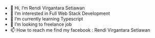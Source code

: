 - 👋 Hi, I’m Rendi Virgantara Setiawan
- 👀 I’m interested in Full Web Stack Development
- 🌱 I’m currently learning Typescript
- 💞️ I’m looking to freelance job 
- 📫 How to reach me find my facebook : Rendi Virgantara Setiawan

<!---
rendi12345678/rendi12345678 is a ✨ special ✨ repository because its `README.md` (this file) appears on your GitHub profile.
You can click the Preview link to take a look at your changes.
--->
